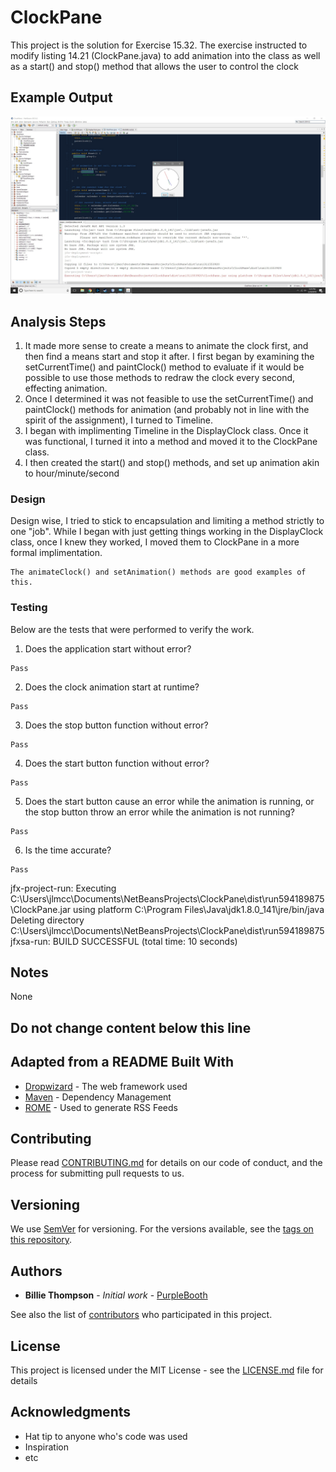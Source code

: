 # ClockPane

This project is the solution for Exercise 15.32. The exercise instructed to modify listing 14.21 (ClockPane.java) to add animation into the class as well as a start() and stop() method that allows the user to control the clock

## Example Output

![Sample Output](README.jpg)

## Analysis Steps

1. It made more sense to create a means to animate the clock first, and then find a means start and stop it after. I first began by examining the setCurrentTime() and paintClock() method to evaluate if it would be possible to use those methods to redraw the clock every second, effecting animation.
2. Once I determined it was not feasible to use the setCurrentTime() and paintClock() methods for animation (and probably not in line with the spirit of the assignment), I turned to Timeline.
3. I began with implimenting Timeline in the DisplayClock class. Once it was functional, I turned it into a method and moved it to the ClockPane class.
4. I then created the start() and stop() methods, and set up animation akin to hour/minute/second


### Design

Design wise, I tried to stick to encapsulation and limiting a method strictly to one "job". While I began with just getting things working in the DisplayClock class, once I knew they worked, I moved them to ClockPane in a more formal implimentation.

```
The animateClock() and setAnimation() methods are good examples of this.
```

### Testing

Below are the tests that were performed to verify the work. 

1. Does the application start without error?

```
Pass
```

2. Does the clock animation start at runtime?

```
Pass
```

3. Does the stop button function without error?

```
Pass
```

4. Does the start button function without error?

```
Pass
```

5. Does the start button cause an error while the animation is running, or the stop button throw an error while the animation is not running?

```
Pass
```

6. Is the time accurate?

```
Pass
```

jfx-project-run:
Executing C:\Users\jlmcc\Documents\NetBeansProjects\ClockPane\dist\run594189875\ClockPane.jar using platform C:\Program Files\Java\jdk1.8.0_141\jre/bin/java
Deleting directory C:\Users\jlmcc\Documents\NetBeansProjects\ClockPane\dist\run594189875
jfxsa-run:
BUILD SUCCESSFUL (total time: 10 seconds)

## Notes

None

## Do not change content below this line
## Adapted from a README Built With

* [Dropwizard](http://www.dropwizard.io/1.0.2/docs/) - The web framework used
* [Maven](https://maven.apache.org/) - Dependency Management
* [ROME](https://rometools.github.io/rome/) - Used to generate RSS Feeds

## Contributing

Please read [CONTRIBUTING.md](https://gist.github.com/PurpleBooth/b24679402957c63ec426) for details on our code of conduct, and the process for submitting pull requests to us.

## Versioning

We use [SemVer](http://semver.org/) for versioning. For the versions available, see the [tags on this repository](https://github.com/your/project/tags). 

## Authors

* **Billie Thompson** - *Initial work* - [PurpleBooth](https://github.com/PurpleBooth)

See also the list of [contributors](https://github.com/your/project/contributors) who participated in this project.

## License

This project is licensed under the MIT License - see the [LICENSE.md](LICENSE.md) file for details

## Acknowledgments

* Hat tip to anyone who's code was used
* Inspiration
* etc

